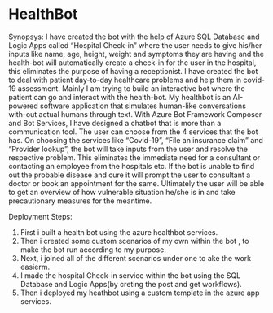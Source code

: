 # HealthBot

Synopsys:
I have created the bot with the help of Azure SQL Database and Logic Apps called “Hospital Check-in” where the user needs to give his/her inputs like name, age, height, weight and symptoms they are having and the health-bot will automatically create a check-in for the user in the hospital, this eliminates the purpose of having a receptionist. I have created the bot to deal with patient day-to-day healthcare problems and help them in covid-19 assessment. Mainly I am trying to build an interactive bot where the patient can go and interact with the health-bot. My healthbot is an AI-powered software application that simulates human-like conversations with-out actual humans through text. With Azure Bot Framework Composer and Bot Services, I have designed a chatbot that is more than a communication tool. The user can choose from the 4 services that the bot has. On choosing the services like “Covid-19”, “File an insurance claim” and “Provider lookup”, the bot will take inputs from the user and resolve the respective problem. This eliminates the immediate need for a consultant or contacting an employee from the hospitals etc. If the bot is unable to find out the probable disease and cure it will prompt the user to consultant a doctor or book an appointment for the same. Ultimately the user will be able to get an overview of how vulnerable situation he/she is in and take precautionary measures for the meantime.

Deployment Steps:
1. First i built a health bot using the azure healthbot services.
2. Then i created some custom scenarios of my own within the bot , to make the bot run according to my purpose.
3. Next, i joined all of the different scenarios under one to ake the work easierm.
4. I made the hospital Check-in service within the bot using the SQL Database and Logic Apps(by creting the post and get workflows).
5. Then i deployed my heathbot using a custom template in the azure app services.
